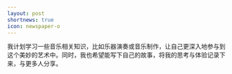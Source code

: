 ```yaml
---
layout: post
shortnews: true
icon: newspaper-o
---
```


我计划学习一些音乐相关知识，比如乐器演奏或音乐制作，让自己更深入地参与到这个美妙的艺术中。同时，我也希望能写下自己的故事，将我的思考与体验记录下来，与更多人分享。

